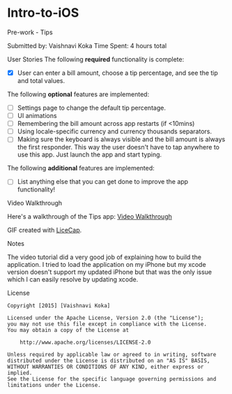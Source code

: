 # Intro-to-iOS
Pre-work - Tips

Submitted by: Vaishnavi Koka
Time Spent: 4 hours total

User Stories
The following **required** functionality is complete:
* [X] User can enter a bill amount, choose a tip percentage, and see the tip and total values.

The following **optional** features are implemented:
* [ ] Settings page to change the default tip percentage.
* [ ] UI animations
* [ ] Remembering the bill amount across app restarts (if <10mins)
* [ ] Using locale-specific currency and currency thousands separators.
* [ ] Making sure the keyboard is always visible and the bill amount is always the first responder. This way the user doesn't have to tap anywhere to use this app. Just launch the app and start typing.

The following **additional** features are implemented:

- [ ] List anything else that you can get done to improve the app functionality!

Video Walkthrough

Here's a walkthrough of the Tips app:
[Video Walkthrough](http://imgur.com/tZz7Zdw)

GIF created with [LiceCap](http://www.cockos.com/licecap/).

Notes

The video tutorial did a very good job of explaining how to build the application. I tried to load the application on my iPhone but my xcode version doesn't support my updated iPhone but that was the only issue which I can easily resolve by updating xcode. 

License

    Copyright [2015] [Vaishnavi Koka]

    Licensed under the Apache License, Version 2.0 (the "License");
    you may not use this file except in compliance with the License.
    You may obtain a copy of the License at

        http://www.apache.org/licenses/LICENSE-2.0

    Unless required by applicable law or agreed to in writing, software
    distributed under the License is distributed on an "AS IS" BASIS,
    WITHOUT WARRANTIES OR CONDITIONS OF ANY KIND, either express or implied.
    See the License for the specific language governing permissions and
    limitations under the License.
